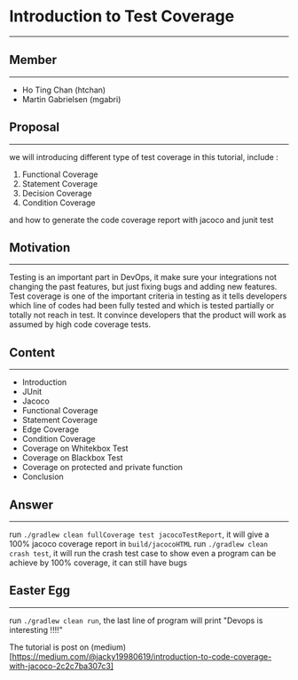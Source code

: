 # Introduction to Test Coverage
----

## Member
----
- Ho Ting Chan (htchan)
- Martin Gabrielsen (mgabri)

## Proposal
----
we will introducing different type of test coverage in this tutorial, include : 
1. Functional Coverage
2. Statement Coverage
3. Decision Coverage
4. Condition Coverage

and how to generate the code coverage report with jacoco and junit test

## Motivation
----
Testing is an important part in DevOps, it make sure your integrations not changing the past features, but just fixing bugs and adding new features. Test coverage is one of the important criteria in testing as it tells developers which line of codes had been fully tested and which is tested partially or totally not reach in test. It convince developers that the product will work as assumed by high code coverage tests.

## Content
----
- Introduction
- JUnit
- Jacoco
- Functional Coverage
- Statement Coverage
- Edge Coverage
- Condition Coverage
- Coverage on Whitekbox Test
- Coverage on Blackbox Test
- Coverage on protected and private function
- Conclusion

## Answer
----
run `./gradlew clean fullCoverage test jacocoTestReport`, it will give a 100% jacoco coverage report in `build/jacocoHTML`
run `./gradlew clean crash test`, it will run the crash test case to show even a program can be achieve by 100% coverage, it can still have bugs

## Easter Egg
----
run `./gradlew clean run`, the last line of program will print "Devops is interesting !!!!"



The tutorial is post on (medium)[https://medium.com/@jacky19980619/introduction-to-code-coverage-with-jacoco-2c2c7ba307c3]